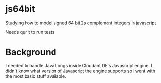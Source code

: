 # js64bit
Studying how to model signed 64 bit 2s complement integers in javascript

Needs qunit to run tests

# Background
I needed to handle Java Longs inside Cloudant DB's Javascript engine. I didn't know what version of Javascript the engine supports so I went with the most basic stuff available.
